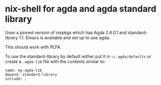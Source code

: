 # nix-shell for agda and agda standard library

Uses a pinned version of nixpkgs which has Agda 2.6.0.1 and standard-library 1.1.
Emacs is available and set up to use agda.

This should work with PLFA.

To use the standard-library by default wither put it in `~/.agda/defaults` or create a `.agda-lib` file with the contents similar to:
```
name: my-agda-lib
depend: standard-library
include: .
```
